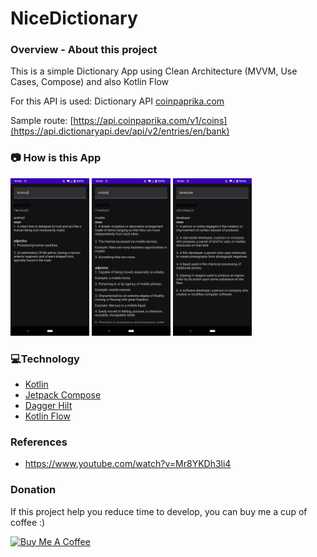# NiceDictionary

### **Overview - About this project**
This is a simple Dictionary App using Clean Architecture (MVVM, Use Cases, Compose) and also Kotlin Flow

For this API is used:
Dictionary API
[coinpaprika.com](https://dictionaryapi.dev/)

Sample route:
[https://api.coinpaprika.com/v1/coins](https://api.dictionaryapi.dev/api/v2/entries/en/bank)

### 📷 How is this App
<img src="Screenshot_20220521-224031.png" width="25%"></img>
<img src="Screenshot_20220521-224044.png" width="25%"></img>
<img src="Screenshot_20220521-224059.png" width="25%"></img>


### 💻Technology
- [Kotlin](https://kotlinlang.org/)
- [Jetpack Compose](https://developer.android.com/jetpack/compose)
- [Dagger Hilt](https://dagger.dev/hilt/)
- [Kotlin Flow](https://developer.android.com/kotlin/flow)

### References
- https://www.youtube.com/watch?v=Mr8YKDh3li4
 
### Donation
If this project help you reduce time to develop, you can buy me a cup of coffee :) 

<a href="https://www.buymeacoffee.com/gilsonjuniorpro" target="_blank">
    <img src="https://bmc-cdn.nyc3.digitaloceanspaces.com/BMC-button-images/custom_images/orange_img.png" alt="Buy Me A Coffee" style="height: auto !important;width: auto !important;" >
</a>
